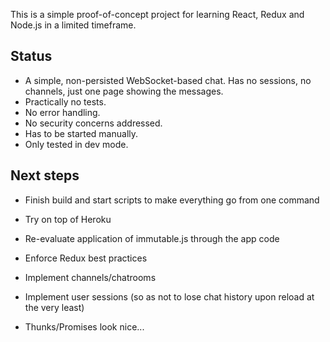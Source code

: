 This is a simple proof-of-concept project for learning React, Redux and Node.js in a limited timeframe.

## Status

* A simple, non-persisted WebSocket-based chat. Has no sessions, no channels, just one page showing the messages.
* Practically no tests.
* No error handling.
* No security concerns addressed.
* Has to be started manually.
* Only tested in dev mode.

## Next steps

* Finish build and start scripts to make everything go from one command
* Try on top of Heroku
* Re-evaluate application of immutable.js through the app code
* Enforce Redux best practices

* Implement channels/chatrooms
* Implement user sessions (so as not to lose chat history upon reload at the very least)
* Thunks/Promises look nice...
